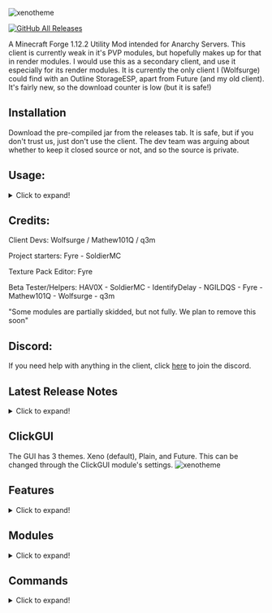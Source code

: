 ![xenotheme](https://cdn.discordapp.com/attachments/901443220389646369/917855640704143380/text-1638904225098.png)

[![GitHub All Releases](https://img.shields.io/github/downloads/XenoClientDevelopment/Xeno-Client/total.svg)](https://github.com/XenoClientDevelopment/Xeno-Client/releases/)

A Minecraft Forge 1.12.2 Utility Mod intended for Anarchy Servers. 
This client is currently weak in it's PVP modules, but hopefully makes up for that in render modules. 
I would use this as a secondary client, and use it especially for its render modules.
It is currently the only client I (Wolfsurge) could find with an Outline StorageESP, apart from Future (and my old client).
It's fairly new, so the download counter is low (but it is safe!)

## Installation
Download the pre-compiled jar from the releases tab. It is safe, but if you don't trust us, just don't use the client. The dev team was arguing about whether
to keep it closed source or not, and so the source is private.

## Usage:
<details>
  <summary>Click to expand!</summary>  
 - Download the .jar file from releases
 - Put the .jar in your mods folder by pressing Windows + R and typing in %appdata% open the .minecraft/mods folder.  
 - Press RSHIFT to open the ClickGUI
</details>        

## Credits:
Client Devs: Wolfsurge / Mathew101Q / q3m

Project starters: Fyre - SoldierMC
  
Texture Pack Editor: Fyre 
  
Beta Tester/Helpers: HAV0X - SoldierMC - IdentifyDelay - NGILDQS - Fyre - Mathew101Q - Wolfsurge - q3m
  
"Some modules are partially skidded, but not fully. We plan to remove this soon"

## Discord:
If you need help with anything in the client, click [here](https://discord.gg/YPeVBdZMQA) to join the discord.

## Latest Release Notes

<details>
    <summary>Click to expand!</summary>

## Modules Added
<details>
  <summary>Click to expand!</summary>

    IceSpeed
    - Lets you control the ice slipperiness, with one setting (speed)

    MobOwner
    - Lets you see who owns tamed entities

    AutoCrystal
	- Places and breaks End Crystals for you. Lots of settings, works decently.

    NoPush
	- Stops entities pushing you around.
    
    FakePlayer
    - Spawns a client-side fake player, useful for configurating combat modules.

    CameraClip
    - Lets your third-person camera clip through blocks.

    HoleFill
    - Fills holes around enemy players. Works okay.

    ShulkerPreview
    - Shows the contents of shulker boxes in your inventory.

	FastXP
	- Throws XP bottles fast.

    AutoXP
	- Automatically repairs armour with XP bottles.
    
</details>

## Modules Updated
<details>
  <summary>Click to expand!</summary>
  
    Sprint
	- Added a mode setting with two modes - Legit and Omni

	Velocity
	- Added five settings: Velocity PKT, Horizontal, Vertical, Explosion, and Fishhook
  
    ElytraFly
	- Added a Activate Key setting. Press this to toggle the elytra flying state when in midair.

    ArrayList
	- No longer a draggable HUD module, instead open the settings to change its position.
    
    Offhand
    - Added more settings, such as TotemSwap.

    HoleESP
    - Added a new mode, and fixed a bug.
</details>

## Other Changes / Bug Fixes
<details>
  <summary>Click to expand!</summary>

    GUI
	- Fixed a weird bug when opening buttons (they move up)
	- Added a CButtonOutline option, when the buttons are closed, it still displays an outline around them.
	- Fixed a bug where the module buttons would spasm when trying to move further than they were meant to.

	HUD
	- Added a blur option to the HUD config screen. Access from the 'HUD' module.
    - Improved ArrayList

</details>
</details>

## ClickGUI
The GUI has 3 themes. Xeno (default), Plain, and Future. This can be changed through the ClickGUI module's settings.
![xenotheme](https://github.com/XenoClientDevelopment/Xeno-Resources/blob/main/xenotheme.png?raw=true)

## Features
<details>
  <summary>Click to expand!</summary>

  - Scrollable ClickGUI
  - 38 Non Modules
  - 10 HUD Modules
  - 5 commands
  - 3 GUI Themes
  - Custom Main Menu

</details>

## Modules
<details>
  <summary>Click to expand!</summary>
  
  # Combat
  - Aura                  (Quite a few settings, probably powerful with a good config?)
  - AutoArmour            (Has a delay setting, but isn't that good)
  - Blink                 (It works.)
  - Offhand               (5 modes, Totem, Gapple, Crystal, Pearl, Chorus)
  - Surround              (awful, use a different client)   
  - AutoCrystal		  (OK, alright with a good config)
  - HoleFill		  (Meh. It works.)
  - FastXP		  (Works.)
  - AutoXP		  (Should work fine.)	
	
  # Movement   
  - ElytraFly             (Should work on most servers.)
  - Fly                   (Only the vanilla fly, will most likely get you kicked, use NoFall with it)
  - Jetpack               (Will probably get you kicked)
  - NoFall                (Should work)
  - Reverse Step          (It works.)
  - Sprint                (Good.)
  - Step                  (Works on servers that allow step.)
  - Velocity              (It works.)
  - IceSpeed 		  (Decent.)
  - NoPush 		  (Works well.)
  
  # Render   
  - Chams                 (Decent)
  - ESP                   (3 modes - Outline, Box, and Glow & has outline Item ESP)
  - Fullbright            (Good, two modes - Gamma and Effect)
  - Hole ESP              (A bunch of settings)
  - Item Physics          (Good)
  - Nametags              (Good)
  - No Render             (Quite a few settings.)
  - Storage ESP           (2 modes - Outline and Box)
  - Tracers               (Good)
  - MobOwner 		  (Works, has a custom font option.)
  - CameraClip		  (Works)
  - ShulkerPreview 	  (Looks good and works properly.)
	
  # Player   
  - Fast Break            (Works)
  - Fast Place            (Works)
  - Anti AFK              (Works)
  
  # Misc
  - AutoEZ                (Customize message in the settings)
  - MCF                   (Middle Click Friend, works)
  - Suffix                (Customize message in the settings)
  - FakePlayer		  (Works)
	
  # HUD
  - Armour
  - Array List
  - Client Name / Watermark
  - Coordinates
  - FPS
  - Inventory
  - Ping
  - Totems
  - TPS
  - Welcomer
  
</details>

## Commands
<details>
  <summary>Click to expand!</summary>
  
  Format - [name] [syntax] [description]
  
  * Bind [bind <set|clear> <module> <key>] [Bind module keybinds to keys]
  * Elytra [elytra key <key>] [Set the keybind for toggling the elytra flying state]
  * Friend [friend list | <add | remove> <playername>] [Friend players, to stop Aura attacking them ETC]
  * Gui [gui reset] [Reset the ClickGUI]
  * Help [help] [Shows help!] 
</details>
  

